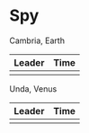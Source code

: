 # Spy

Cambria, Earth

| Leader | Time |
| :--- | :--- |
|  |  |



Unda, Venus

| Leader | Time |
| :--- | :--- |
|  |  |



